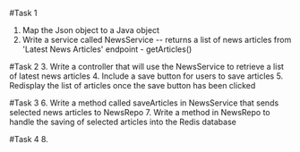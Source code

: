 #Task 1
1. Map the Json object to a Java object
2. Write a service called NewsService -- returns a list of news articles from 'Latest News Articles' endpoint - getArticles()

#Task 2
3. Write a controller that will use the NewsService to retrieve a list of latest news articles
4. Include a save button for users to save articles
5. Redisplay the list of articles once the save button has been clicked

#Task 3
6. Write a method called saveArticles in NewsService that sends selected news articles to NewsRepo
7. Write a method in NewsRepo to handle the saving of selected articles into the Redis database

#Task 4
8.